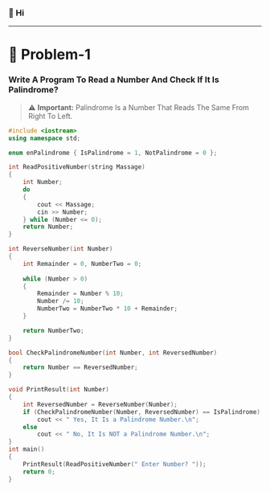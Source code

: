 ### 👋 Hi
---
# 🧩 Problem-1

### Write A Program To Read a Number And Check If It Is Palindrome? 
> :warning: **Important:** Palindrome Is a Number That Reads The Same From Right To Left.
```cpp
#include <iostream>
using namespace std;

enum enPalindrome { IsPalindrome = 1, NotPalindrome = 0 };

int ReadPositiveNumber(string Massage)
{
	int Number;
	do
	{
		cout << Massage;
		cin >> Number;
	} while (Number <= 0);
	return Number;
}

int ReverseNumber(int Number)
{
	int Remainder = 0, NumberTwo = 0;
	
	while (Number > 0)
	{							
		Remainder = Number % 10;
		Number /= 10;
		NumberTwo = NumberTwo * 10 + Remainder;
	}

	return NumberTwo;
}

bool CheckPalindromeNumber(int Number, int ReversedNumber)
{
	return Number == ReversedNumber;
}

void PrintResult(int Number)
{
	int ReversedNumber = ReverseNumber(Number);
	if (CheckPalindromeNumber(Number, ReversedNumber) == IsPalindrome)
		cout << " Yes, It Is a Palindrome Number.\n";
	else
		cout << " No, It Is NOT a Palindrome Number.\n";
}
int main()
{
	PrintResult(ReadPositiveNumber(" Enter Number? "));
	return 0;
}
```
